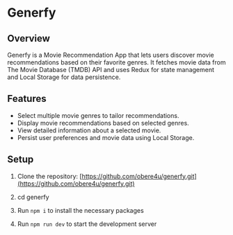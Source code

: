 # Generfy

## Overview

Generfy is a Movie Recommendation App that lets users discover movie recommendations based on their favorite genres. It fetches movie data from The Movie Database (TMDB) API and uses Redux for state management and Local Storage for data persistence.

## Features

- Select multiple movie genres to tailor recommendations.
- Display movie recommendations based on selected genres.
- View detailed information about a selected movie.
- Persist user preferences and movie data using Local Storage.

## Setup

1. Clone the repository:
  [https://github.com/obere4u/generfy.git](https://github.com/obere4u/generfy.git)
   
2. cd generfy

3. Run `npm i` to install the necessary packages

4. Run `npm run dev` to start the development server
